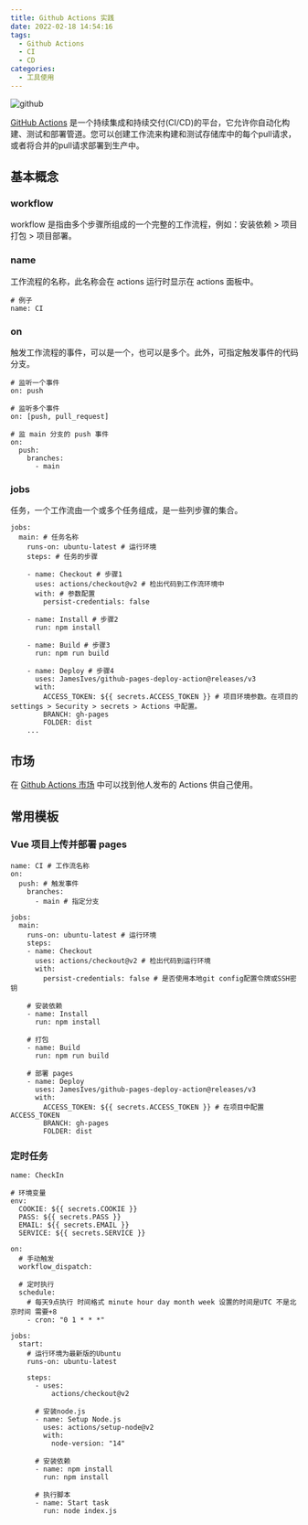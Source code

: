 ```yaml
---
title: Github Actions 实践
date: 2022-02-18 14:54:16
tags:
  - Github Actions
  - CI
  - CD
categories:
  - 工具使用
---
```


![github](https://gitee.com/Rexiamu/image-hosting/raw/master/img/20220218143434.png)

[GitHub Actions](https://docs.github.com/cn/actions) 是一个持续集成和持续交付(CI/CD)的平台，它允许你自动化构建、测试和部署管道。您可以创建工作流来构建和测试存储库中的每个pull请求，或者将合并的pull请求部署到生产中。

<!-- more -->

## 基本概念

### workflow

workflow 是指由多个步骤所组成的一个完整的工作流程，例如：安装依赖 > 项目打包 > 项目部署。

### name

工作流程的名称，此名称会在 actions 运行时显示在 actions 面板中。

```
# 例子
name: CI
```

### on

触发工作流程的事件，可以是一个，也可以是多个。此外，可指定触发事件的代码分支。

```
# 监听一个事件
on: push

# 监听多个事件
on: [push, pull_request]

# 监 main 分支的 push 事件
on:
  push:
    branches:
      - main
```

### jobs

任务，一个工作流由一个或多个任务组成，是一些列步骤的集合。

```
jobs:
  main: # 任务名称
    runs-on: ubuntu-latest # 运行环境
    steps: # 任务的步骤
    
    - name: Checkout # 步骤1
      uses: actions/checkout@v2 # 检出代码到工作流环境中
      with: # 参数配置
        persist-credentials: false
        
    - name: Install # 步骤2
      run: npm install
      
    - name: Build # 步骤3
      run: npm run build
      
    - name: Deploy # 步骤4
      uses: JamesIves/github-pages-deploy-action@releases/v3
      with:
        ACCESS_TOKEN: ${{ secrets.ACCESS_TOKEN }} # 项目环境参数。在项目的 settings > Security > secrets > Actions 中配置。
        BRANCH: gh-pages
        FOLDER: dist
    ...
```

## 市场

在 [Github Actions 市场](https://github.com/marketplace?category=&query=&type=actions&verification=) 中可以找到他人发布的 Actions 供自己使用。

## 常用模板

### Vue 项目上传并部署 pages

```
name: CI # 工作流名称
on:
  push: # 触发事件
    branches:
      - main # 指定分支

jobs:
  main:
    runs-on: ubuntu-latest # 运行环境
    steps:
    - name: Checkout
      uses: actions/checkout@v2 # 检出代码到运行环境
      with:
        persist-credentials: false # 是否使用本地git config配置令牌或SSH密钥
        
    # 安装依赖
    - name: Install
      run: npm install
    
    # 打包
    - name: Build
      run: npm run build
     
    # 部署 pages  
    - name: Deploy
      uses: JamesIves/github-pages-deploy-action@releases/v3
      with:
        ACCESS_TOKEN: ${{ secrets.ACCESS_TOKEN }} # 在项目中配置 ACCESS_TOKEN
        BRANCH: gh-pages
        FOLDER: dist
```

### 定时任务

```
name: CheckIn

# 环境变量
env:
  COOKIE: ${{ secrets.COOKIE }}
  PASS: ${{ secrets.PASS }}
  EMAIL: ${{ secrets.EMAIL }}
  SERVICE: ${{ secrets.SERVICE }}

on:
  # 手动触发
  workflow_dispatch:

  # 定时执行
  schedule:
    # 每天9点执行 时间格式 minute hour day month week 设置的时间是UTC 不是北京时间 需要+8
    - cron: "0 1 * * *"

jobs:
  start:
    # 运行环境为最新版的Ubuntu
    runs-on: ubuntu-latest

    steps:
      - uses:
          actions/checkout@v2
      
      # 安装node.js
      - name: Setup Node.js
        uses: actions/setup-node@v2
        with:
          node-version: "14"

      # 安装依赖
      - name: npm install
        run: npm install
        
      # 执行脚本
      - name: Start task
        run: node index.js
```



